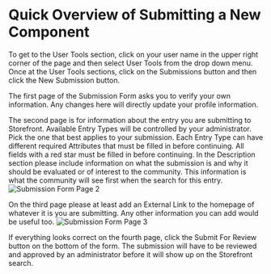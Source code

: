 # Quick Overview of Submitting a New Component

To get to the User Tools section, click on your user name in the upper right corner of the page and then select User Tools from the drop down menu. Once at the User Tools sections, click on the Submissions button and then click the New Submission button.

The first page of the Submission Form asks you to verify your own information. Any changes here will directly update your profile information.

The second page is for information about the entry you are submitting to Storefront. Available Entry Types will be controlled by your administrator. Pick the one that best applies to your submission. Each Entry Type can have different required Attributes that must be filled in before continuing. All fields with a red star must be filled in before continuing. In the Description section please include information on what the submission is and why it should be evaluated or of interest to the community. This information is what the community will see first when the search for this entry.
![Submission Form Page 2](https://github.com/Aaron-Fine/openstorefront/blob/Storefront-Guide/docs/images/Screenshots/Submission%20Form%201.png)

On the third page please at least add an External Link to the homepage of whatever it is you are submitting. Any other information you can add would be useful too.
![Submission Form Page 3](https://github.com/Aaron-Fine/openstorefront/blob/Storefront-Guide/docs/images/Screenshots/Submission%20Form%202.png)

If everything looks correct on the fourth page, click the Submit For Review button on the bottom of the form. The submission will have to be reviewed and approved by an administrator before it will show up on the Storefront search.
